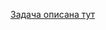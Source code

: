 <a href="https://www.hackerrank.com/challenges/the-company/problem?h_r=next-challenge&h_v=zen&h_r=next-challenge&h_v=zen&h_r=next-challenge&h_v=zen&h_r=next-challenge&h_v=zen">Задача описана тут</a>
